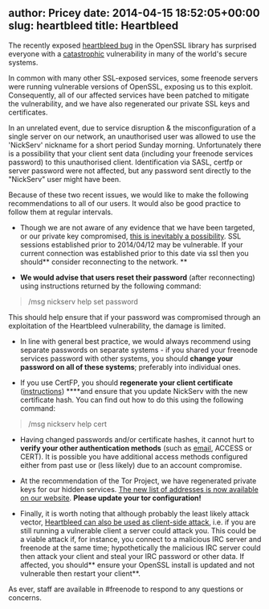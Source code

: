 author: Pricey
date: 2014-04-15 18:52:05+00:00
slug: heartbleed
title: Heartbleed
---

The recently exposed [heartbleed bug](http://heartbleed.com/) in the OpenSSL library has surprised everyone with a [catastrophic](https://www.schneier.com/blog/archives/2014/04/heartbleed.html) vulnerability in many of the world's secure systems.

In common with many other SSL-exposed services, some freenode servers were running vulnerable versions of OpenSSL, exposing us to this exploit. Consequently, all of our affected services have been patched to mitigate the vulnerability, and we have also regenerated our private SSL keys and certificates.

In an unrelated event, due to service disruption & the misconfiguration of a single server on our network, an unauthorised user was allowed to use the 'NickServ' nickname for a short period Sunday morning. Unfortunately there is a possibility that your client sent data (including your freenode services password) to this unauthorised client. Identification via SASL, certfp or server password were not affected, but any password sent directly to the "NickServ" user might have been.

Because of these two recent issues, we would like to make the following recommendations to all of our users. It would also be good practice to follow them at regular intervals.



	
  * Though we are not aware of any evidence that we have been targeted, or our private key compromised, [this is inevitably a possibility](https://www.eff.org/deeplinks/2014/04/wild-heart-were-intelligence-agencies-using-heartbleed-november-2013). SSL sessions established prior to 2014/04/12 may be vulnerable. If your current connection was established prior to this date via ssl then you should** consider reconnecting to the network.
**



	
  * **We would advise that users reset their password** (after reconnecting) using instructions returned by the following command:




<blockquote>/msg nickserv help set password</blockquote>




This should help ensure that if your password was compromised through an exploitation of the Heartbleed vulnerability, the damage is limited.






	
  * In line with general best practice, we would always recommend using separate passwords on separate systems - if you shared your freenode services password with other systems, you should **change your password on all of these systems**; preferably into individual ones.



	
  * If you use CertFP, you should **regenerate your client certificate** ([instructions](http://freenode.net/certfp/makecert.shtml)) ****and ensure that you update NickServ with the new certificate hash. You can find out how to do this using the following command:




<blockquote>/msg nickserv help cert</blockquote>





	
  * Having changed passwords and/or certificate hashes, it cannot hurt to **verify your other authentication methods** (such as [email](http://blog.freenode.net/2013/08/check-your-nickserv-email/), ACCESS or CERT). It is possible you have additional access methods configured either from past use or (less likely) due to an account compromise.



	
  * At the recommendation of the Tor Project, we have regenerated private keys for our hidden services. [The new list of addresses is now available on our website](http://freenode.net/irc_servers.shtml#tor). **Please update your tor configuration!**



	
  * Finally, it is worth noting that although probably the least likely attack vector, [Heartbleed can also be used as client-side attack](https://www.eff.org/deeplinks/2014/04/wild-heart-were-intelligence-agencies-using-heartbleed-november-2013), i.e. if you are still running a vulnerable client a server could attack you. This could be a viable attack if, for instance, you connect to a malicious IRC server and freenode at the same time; hypothetically the malicious IRC server could then attack your client and steal your IRC password or other data. If affected, you should** ensure your OpenSSL install is updated and not vulnerable then restart your client**.


As ever, staff are available in #freenode to respond to any questions or concerns.
